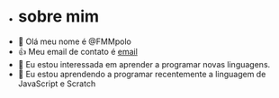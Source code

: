 - # sobre mim
- 👋 Olá meu nome é @FMMpolo
- :+1: Meu email de contato é [email](francieli.medeiros@escola.pr.gov.br)
- 👀 Eu estou interessada em aprender a programar novas linguagens.
- 🌱 Eu estou aprendendo a programar recentemente a linguagem de JavaScript e Scratch

